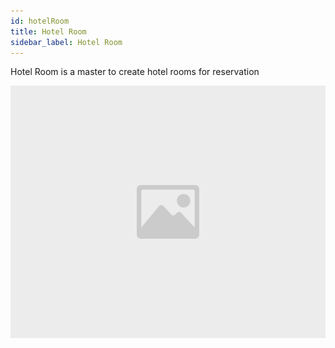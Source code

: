 ```yaml
---
id: hotelRoom
title: Hotel Room
sidebar_label: Hotel Room
---
```


Hotel Room is a master to create hotel rooms for reservation

![image](images/image.jpg)